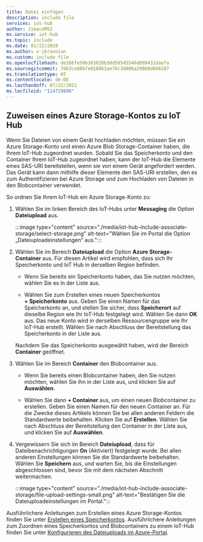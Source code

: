 ```yaml
---
title: Datei einfügen
description: include file
services: iot-hub
author: JimacoMS3
ms.service: iot-hub
ms.topic: include
ms.date: 01/22/2019
ms.author: v-jbrannian
ms.custom: include file
ms.openlocfilehash: de266fe50b163820b3dd50545546d099431daefa
ms.sourcegitcommit: 7d63ce88bfe8188b1ae70c3d006a29068d066287
ms.translationtype: HT
ms.contentlocale: de-DE
ms.lasthandoff: 07/22/2021
ms.locfileid: "114729896"
---
```

## <a name="associate-an-azure-storage-account-to-iot-hub"></a>Zuweisen eines Azure Storage-Kontos zu IoT Hub

Wenn Sie Dateien von einem Gerät hochladen möchten, müssen Sie ein Azure Storage-Konto und einen Azure Blob Storage-Container haben, die Ihrem IoT-Hub zugeordnet wurden. Sobald Sie das Speicherkonto und den Container Ihrem IoT-Hub zugeordnet haben, kann der IoT-Hub die Elemente eines SAS-URI bereitstellen, wenn sie von einem Gerät angefordert werden. Das Gerät kann dann mithilfe dieser Elemente den SAS-URI erstellen, den es zum Authentifizieren bei Azure Storage und zum Hochladen von Dateien in den Blobcontainer verwendet.

So ordnen Sie Ihrem IoT-Hub ein Azure Storage-Konto zu:

1. Wählen Sie im linken Bereich des IoT-Hubs unter **Messaging** die Option **Dateiupload** aus.

    :::image type="content" source="./media/iot-hub-include-associate-storage/select-storage.png" alt-text="Wählen Sie im Portal die Option „Dateiuploadeinstellungen“ aus.":::

1. Wählen Sie im Bereich **Dateiupload** die Option **Azure Storage-Container** aus. Für diesen Artikel wird empfohlen, dass sich Ihr Speicherkonto und IoT Hub in derselben Region befinden. 
    * Wenn Sie bereits ein Speicherkonto haben, das Sie nutzen möchten, wählen Sie es in der Liste aus. 

    * Wählen Sie zum Erstellen eines neuen Speicherkontos **+ Speicherkonto** aus. Geben Sie einen Namen für das Speicherkonto an, und stellen Sie sicher, dass **Speicherort** auf dieselbe Region wie Ihr IoT-Hub festgelegt wird. Wählen Sie dann **OK** aus. Das neue Konto wird in derselben Ressourcengruppe wie Ihr IoT-Hub erstellt. Wählen Sie nach Abschluss der Bereitstellung das Speicherkonto in der Liste aus. 

    Nachdem Sie das Speicherkonto ausgewählt haben, wird der Bereich **Container** geöffnet. 

1. Wählen Sie im Bereich **Container** den Blobcontainer aus.
    * Wenn Sie bereits einen Blobcontainer haben, den Sie nutzen möchten, wählen Sie ihn in der Liste aus, und klicken Sie auf **Auswählen**. 
    
    * Wählen Sie dann **+ Container** aus, um einen neuen Blobcontainer zu erstellen. Geben Sie einen Namen für den neuen Container an. Für die Zwecke dieses Artikels können Sie bei allen anderen Feldern die Standardwerte beibehalten. Klicken Sie auf **Erstellen**. Wählen Sie nach Abschluss der Bereitstellung den Container in der Liste aus, und klicken Sie auf **Auswählen**.

1. Vergewissern Sie sich im Bereich **Dateiupload**, dass für Dateibenachrichtigungen **On** (Aktiviert) festgelegt wurde. Bei allen anderen Einstellungen können Sie die Standardwerte beibehalten. Wählen Sie **Speichern** aus, und warten Sie, bis die Einstellungen abgeschlossen sind, bevor Sie mit dem nächsten Abschnitt weitermachen. 

    :::image type="content" source="./media/iot-hub-include-associate-storage/file-upload-settings-small.png" alt-text="Bestätigen Sie die Dateiuploadeinstellungen im Portal.":::

Ausführlichere Anleitungen zum Erstellen eines Azure Storage-Kontos finden Sie unter [Erstellen eines Speicherkontos](../articles/storage/common/storage-account-create.md). Ausführlichere Anleitungen zum Zuordnen eines Speicherkontos und Blobcontainers zu einem IoT-Hub finden Sie unter [Konfigurieren des Dateiuploads im Azure-Portal](../articles/iot-hub/iot-hub-configure-file-upload.md).
